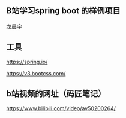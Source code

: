 ## B站学习spring boot 的样例项目

龙晨宇

## 工具
https://spring.io/

https://v3.bootcss.com/

## b站视频的网址（码匠笔记）
https://www.bilibili.com/video/av50200264/
